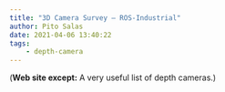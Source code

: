 ```yaml
---
title: "3D Camera Survey — ROS-Industrial"
author: Pito Salas
date: 2021-04-06 13:40:22
tags:
    - depth-camera
---
```



(**Web site except:** A very useful list of depth cameras.) 

